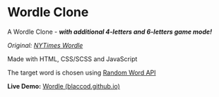 # Wordle Clone

A Wordle Clone - ***with additional 4-letters and 6-letters game mode!***

*Original: [NYTimes Wordle](https://www.nytimes.com/games/wordle/index.html)*

Made with HTML, CSS/SCSS and JavaScript

The target word is chosen using [Random Word API](https://random-word-api.herokuapp.com/home)

**Live Demo:** [Wordle (blaccod.github.io)](https://blaccod.github.io/wordle-clone/)
